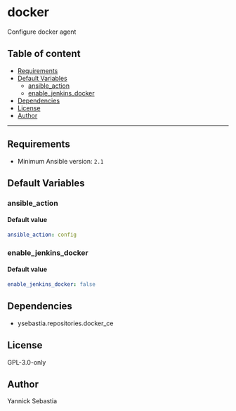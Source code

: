 # docker

Configure docker agent

## Table of content

- [Requirements](#requirements)
- [Default Variables](#default-variables)
  - [ansible_action](#ansible_action)
  - [enable_jenkins_docker](#enable_jenkins_docker)
- [Dependencies](#dependencies)
- [License](#license)
- [Author](#author)

---

## Requirements

- Minimum Ansible version: `2.1`

## Default Variables

### ansible_action

#### Default value

```YAML
ansible_action: config
```

### enable_jenkins_docker

#### Default value

```YAML
enable_jenkins_docker: false
```



## Dependencies

- ysebastia.repositories.docker_ce

## License

GPL-3.0-only

## Author

Yannick Sebastia
